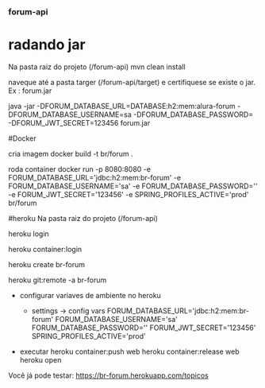 ### forum-api ###

# radando jar

Na pasta raiz do projeto (/forum-api)
mvn clean install

naveque até a pasta targer (/forum-api/target) e certifiquese se existe o jar. Ex : forum.jar

java -jar -DFORUM_DATABASE_URL=DATABASE:h2:mem:alura-forum -DFORUM_DATABASE_USERNAME=sa -DFORUM_DATABASE_PASSWORD= -DFORUM_JWT_SECRET=123456 forum.jar

#Docker

cria imagem
docker build -t br/forum .

roda container
docker run -p 8080:8080 -e FORUM_DATABASE_URL='jdbc:h2:mem:br-forum' -e FORUM_DATABASE_USERNAME='sa' -e FORUM_DATABASE_PASSWORD='' -e FORUM_JWT_SECRET='123456' -e SPRING_PROFILES_ACTIVE='prod' br/forum

#heroku
Na pasta raiz do projeto (/forum-api)

heroku login

heroku container:login

heroku create br-forum

heroku git:remote -a br-forum

- configurar variaves de ambiente no heroku
	- settings -> config vars
	 	FORUM_DATABASE_URL='jdbc:h2:mem:br-forum' 
	 	FORUM_DATABASE_USERNAME='sa' 
		FORUM_DATABASE_PASSWORD='' 
		FORUM_JWT_SECRET='123456'
		SPRING_PROFILES_ACTIVE='prod'
		
- executar
heroku container:push web
heroku container:release web
heroku open	


Você já pode testar: 
https://br-forum.herokuapp.com/topicos
